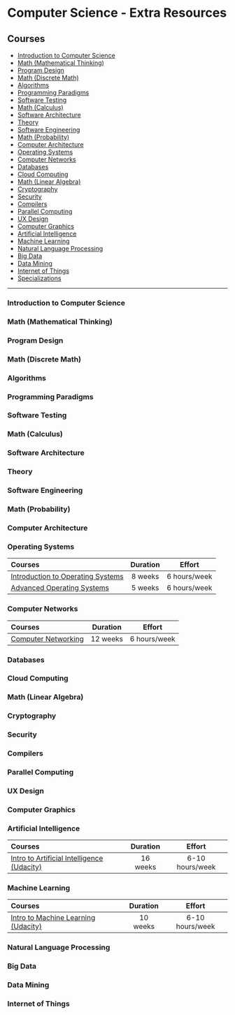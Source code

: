 # Computer Science - Extra Resources

## Courses

- [Introduction to Computer Science](#introduction-to-computer-science)
- [Math (Mathematical Thinking)](#math-mathematical-thinking)
- [Program Design](#program-design)
- [Math (Discrete Math)](#math-discrete-math)
- [Algorithms](#algorithms)
- [Programming Paradigms](#programming-paradigms)
- [Software Testing](#software-testing)
- [Math (Calculus)](#math-calculus)
- [Software Architecture](#software-architecture)
- [Theory](#theory)
- [Software Engineering](#software-engineering)
- [Math (Probability)](#math-probability)
- [Computer Architecture](#computer-architecture)
- [Operating Systems](#operating-systems)
- [Computer Networks](#computer-networks)
- [Databases](#databases)
- [Cloud Computing](#cloud-computing)
- [Math (Linear Algebra)](#math-linear-algebra)
- [Cryptography](#cryptography)
- [Security](#security)
- [Compilers](#compilers)
- [Parallel Computing](#parallel-computing)
- [UX Design](#ux-design)
- [Computer Graphics](#computer-graphics)
- [Artificial Intelligence](#artificial-intelligence)
- [Machine Learning](#machine-learning)
- [Natural Language Processing](#natural-language-processing)
- [Big Data](#big-data)
- [Data Mining](#data-mining)
- [Internet of Things](#internet-of-things)
- [Specializations](#specializations)

---

### Introduction to Computer Science

### Math (Mathematical Thinking)

### Program Design

### Math (Discrete Math)

### Algorithms

### Programming Paradigms

### Software Testing

### Math (Calculus)

### Software Architecture

### Theory

### Software Engineering

### Math (Probability)

### Computer Architecture

### Operating Systems

Courses | Duration | Effort
:-- | :--: | :--:
[Introduction to Operating Systems](https://www.udacity.com/course/introduction-to-operating-systems--ud923)| 8 weeks | 6 hours/week
[Advanced Operating Systems](https://www.udacity.com/course/advanced-operating-systems--ud189)| 5 weeks | 6 hours/week

### Computer Networks
Courses | Duration | Effort
:-- | :--: | :--:
[Computer Networking](https://www.udacity.com/course/computer-networking--ud436)| 12 weeks | 6 hours/week

### Databases

### Cloud Computing

### Math (Linear Algebra)

### Cryptography

### Security

### Compilers

### Parallel Computing

### UX Design

### Computer Graphics

### Artificial Intelligence

Courses | Duration | Effort
:-- | :--: | :--:
[Intro to Artificial Intelligence (Udacity)](https://www.udacity.com/course/intro-to-artificial-intelligence--cs271)| 16 weeks | 6-10 hours/week

### Machine Learning

Courses | Duration | Effort
:-- | :--: | :--:
[Intro to Machine Learning (Udacity)](https://www.udacity.com/course/intro-to-machine-learning--ud120)| 10 weeks | 6-10 hours/week

### Natural Language Processing

### Big Data

### Data Mining

### Internet of Things
